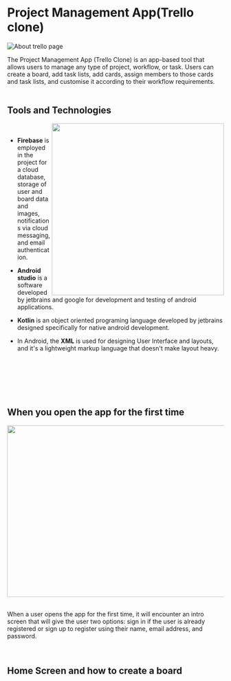# Project Management App(Trello clone)

![About trello page](https://github.com/Heatburst0/Trello/assets/91200862/f4864caf-1800-4893-8cc5-c9ce66b3a88c)


The Project Management App (Trello Clone) is an app-based tool that allows users to manage any type of project, workflow, or task. Users can create a board, add task lists, add cards, assign members to those cards and task lists, and customise it according to their workflow requirements.
<br />
<br />

## Tools and Technologies
<img align="right" src="https://github.com/Heatburst0/Trello/assets/91200862/a5e6b64b-f7ed-4ac2-88ab-219df8b0f571" width="400" height="400">

<br />

- **Firebase** is employed in the project for a cloud database, storage of user and board data and images, notifications via cloud messaging, and email authentication.

- **Android studio** is a software developed by jetbrains and google for development and testing of android applications.
- **Kotlin** is an object oriented programing language developed by jetbrains designed specifically for native android development.
-  In Android, the **XML** is used for designing User Interface and layouts, and it's a lightweight markup language that doesn't make layout heavy.


<br />
<br />
<br />
<br />
<br />


## When you open the app for the first time

<img src="https://github.com/Heatburst0/Trello/assets/91200862/46428028-e294-4256-8c34-fa8a351a6b03" width="700" height="400">
<br />
<br />

When a user opens the app for the first time, it will encounter an intro screen that will give the user two options: sign in if the user is already registered or sign up to register using their name, email address, and password.

<br />


## Home Screen and how to create a board

